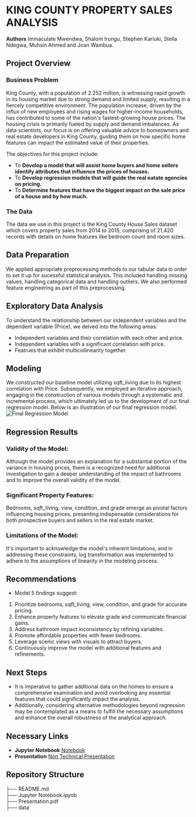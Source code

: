 # **KING COUNTY PROPERTY SALES ANALYSIS**

**Authors** Immaculate Mwendwa, Shalom Irungu, Stephen Kariuki, Stella Ndegwa, Muhsin Ahmed and Joan Wambua.

## Project Overview

### Business Problem

King County, with a population of 2.252 million, is witnessing rapid growth in its housing market due to strong demand and limited supply, resulting in a fiercely competitive environment. The population increase, driven by the influx of new employees and rising wages for higher-income households, has contributed to some of the nation's fastest-growing house prices. The housing crisis is primarily fueled by supply and demand imbalances. As data scientists, our focus is on offering valuable advice to homeowners and real estate developers in King County, guiding them on how specific home features can impact the estimated value of their properties.

The objectives for this project include:

* To **Develop a model that will assist home buyers and home sellers identify attributes that influence the prices of houses.**
* To **Develop regression models that will guide the real eatate agencies on pricing.**
* To **Determine features that have the biggest impact on the sale price of a house and by how much.**

### The Data

The data we use in this project is the King County House Sales dataset which covers property sales from 2014 to 2015, comprising of 21,420 records with details on home features like bedroom count and room sizes.

## Data Preparation

We applied appropriate preprocessing methods to our tabular data in order to set it up for sucessful statistical analysis. This included handling missing values, handling categorical data and handling outliers. We also performed feature engineering as part of this preprocessing.

## Exploratory Data Analysis

To understand the relationship between our independent variables and the dependent variable (Price), we delved into the following areas:
* Independent variables and their correlation with each other and price.
* Independent variables with a significant correlation with price.
* Featrues that exhibit multicollinearity together.

## Modeling

We constructed our baseline model utilizing sqft_living due to its highest correlation with Price. Subsequently, we employed an iterative approach, engaging in the construction of various models through a systematic and incremental process, which ultimately led us to the development of our final regression model. Below is an illustration of our final regression model.
![Final Regression Model](<Final Regression Model.png>)

## Regression Results

### Validity of the Model:

Although the model provides an explanation for a substantial portion of the variance in housing prices, there is a recognized need for additional investigation to gain a deeper understanding of the impact of bathrooms and to improve the overall validity of the model.

### Significant Property Features:

Bedrooms, sqft_living, view, condition, and grade emerge as pivotal factors influencing housing prices, presenting indispensable considerations for both prospective buyers and sellers in the real estate market.

### Limitations of the Model:

It's important to acknowledge the model's inherent limitations, and in addressing these constraints, log transformation was implemented to adhere to the assumptions of linearity in the modeling process.

## Recommendations
* Model 5 findings suggest:

1. Prioritize bedrooms, sqft_living, view, condition, and grade for accurate pricing.
2. Enhance property features to elevate grade and communicate financial gains.
3. Address bathroom impact inconsistency by refining variables.
4. Promote affordable properties with fewer bedrooms.
5. Leverage scenic views with visuals to attract buyers.
6. Continuously improve the model with additional features and refinements.

## Next Steps
* It is imperative to gather additional data on the homes to ensure a comprehensive examination and avoid overlooking any essential features that could significantly impact the analysis.
* Additionally, considering alternative methodologies beyond regression may be contemplated as a means to fulfill the necessary assumptions and enhance the overall robustness of the analytical approach.

## Necessary Links

* **Jupyter Notebook** [Notebook](<Jupyter Notebook.ipynb>)
* **Presentation** [Non Technical Presentation](<Group 16 Project Presentation.pdf>)

## Repository Structure

├── README.md                           
├── Jupyter Notebook.ipynb   
├── Presentation.pdf  
├── data                                
